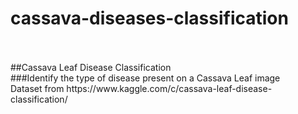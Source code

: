# cassava-diseases-classification
<br/>
<br/>
##Cassava Leaf Disease Classification<br/>
###Identify the type of disease present on a Cassava Leaf image<br/>
Dataset from https://www.kaggle.com/c/cassava-leaf-disease-classification/<br/>

